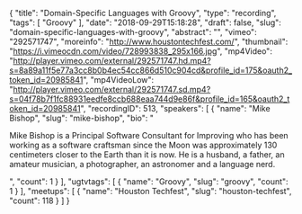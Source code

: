 {
  "title": "Domain-Specific Languages with Groovy",
  "type": "recording",
  "tags": [
    "Groovy"
  ],
  "date": "2018-09-29T15:18:28",
  "draft": false,
  "slug": "domain-specific-languages-with-groovy",
  "abstract": "",
  "vimeo": "292571747",
  "moreinfo": "http://www.houstontechfest.com/",
  "thumbnail": "https://i.vimeocdn.com/video/728993838_295x166.jpg",
  "mp4Video": "http://player.vimeo.com/external/292571747.hd.mp4?s=8a89a11f5e77a3cc8b0b4ec54cc866d510c904cd&profile_id=175&oauth2_token_id=20985841",
  "mp4VideoLow": "http://player.vimeo.com/external/292571747.sd.mp4?s=04f78b7f1fc88931eedfe8ccb688eaa744d9e86f&profile_id=165&oauth2_token_id=20985841",
  "recordingID": 513,
  "speakers": [
    {
      "name": "Mike Bishop",
      "slug": "mike-bishop",
      "bio": "<p>Mike Bishop is a Principal Software Consultant for Improving who has been working as a software craftsman since the Moon was approximately 130 centimeters closer to the Earth than it is now. He is a husband, a father, an amateur musician, a photographer, an astronomer and a language nerd.</p>",
      "count": 1
    }
  ],
  "ugtvtags": [
    {
      "name": "Groovy",
      "slug": "groovy",
      "count": 1
    }
  ],
  "meetups": [
    {
      "name": "Houston Techfest",
      "slug": "houston-techfest",
      "count": 118
    }
  ]
}